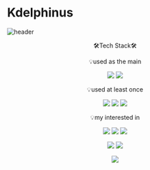 # Kdelphinus

![header](https://capsule-render.vercel.app/api?type=transparent&color=auto&height=200&section=header&text=Kdelphinus's%20Github%20Profile&fontSize=50)
<p align="center">
🛠️Tech Stack🛠️
</p>

<p align="center">
💡used as the main
</p>

<p align="center">
<img src="https://img.shields.io/badge/Python-3776AB?style=for-the-badge&logo=python&logoColor=white">
<img src="https://img.shields.io/badge/C-A8B9CC?style=for-the-badge&logo=c&logoColor=white">
</p>

<p align="center">
💡used at least once
</p>

<p align="center">
<img src="https://img.shields.io/badge/Jupyter-F37626?style=for-the-badge&logo=jupyter&logoColor=white">
<img src="https://img.shields.io/badge/Anaconda-44A833?style=for-the-badge&logo=anaconda&logoColor=white">
<img src="https://img.shields.io/badge/Markdown-000000?style=for-the-badge&logo=markdown&logoColor=white">
</p>

<p align="center">
💡my interested in
</p>

<p align="center">
<img src="https://img.shields.io/badge/PyTorch-EE4C2C?style=for-the-badge&logo=pytorch&logoColor=white">
<img src="https://img.shields.io/badge/Numpy-013243?style=for-the-badge&logo=numpy&logoColor=white">
<img src="https://img.shields.io/badge/Pandas-150458?style=for-the-badge&logo=pandas&logoColor=white">
</p>

<p align="center">
<img src="https://img.shields.io/badge/Linux-FCC624?style=for-the-badge&logo=linux&logoColor=white">
<img src="https://img.shields.io/badge/Ubuntu-E95420?style=for-the-badge&logo=ubuntu&logoColor=white">
</p>

<p align="center">
<img src="https://github-readme-stats.vercel.app/api?username=Kdelphinus&show_icons=true&theme=dracula">
</p>
